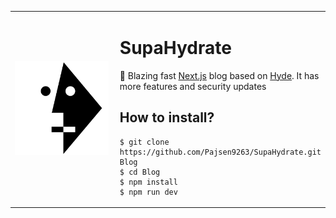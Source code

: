 <table>
  <tr>
    <td width="200"><img src="/logo.png" width="150" height="150"></td>
    <td>
      
# SupaHydrate
📝 Blazing fast [Next.js](https://nextjs.org/) blog based on [Hyde](https://github.com/pankajparashar/hyde). It has more features and security updates 
      
## How to install?
```
$ git clone https://github.com/Pajsen9263/SupaHydrate.git Blog
$ cd Blog
$ npm install
$ npm run dev
```
    
    
  </td>
  </tr>
<table>
